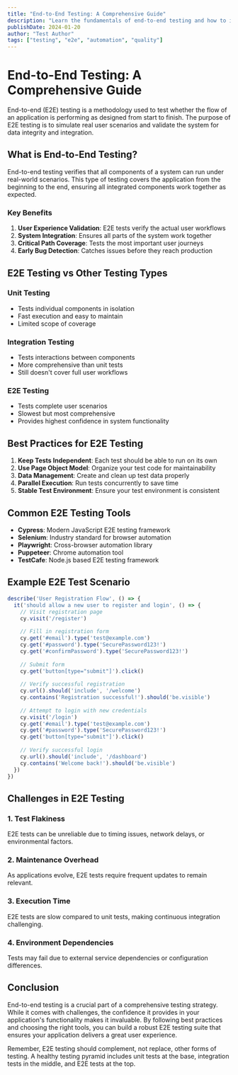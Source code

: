 ```yaml
---
title: "End-to-End Testing: A Comprehensive Guide"
description: "Learn the fundamentals of end-to-end testing and how to implement effective E2E test strategies"
publishDate: 2024-01-20
author: "Test Author"
tags: ["testing", "e2e", "automation", "quality"]
---
```


# End-to-End Testing: A Comprehensive Guide

End-to-end (E2E) testing is a methodology used to test whether the flow of an application is performing as designed from start to finish. The purpose of E2E testing is to simulate real user scenarios and validate the system for data integrity and integration.

## What is End-to-End Testing?

End-to-end testing verifies that all components of a system can run under real-world scenarios. This type of testing covers the application from the beginning to the end, ensuring all integrated components work together as expected.

### Key Benefits

1. **User Experience Validation**: E2E tests verify the actual user workflows
2. **System Integration**: Ensures all parts of the system work together
3. **Critical Path Coverage**: Tests the most important user journeys
4. **Early Bug Detection**: Catches issues before they reach production

## E2E Testing vs Other Testing Types

### Unit Testing
- Tests individual components in isolation
- Fast execution and easy to maintain
- Limited scope of coverage

### Integration Testing
- Tests interactions between components
- More comprehensive than unit tests
- Still doesn't cover full user workflows

### E2E Testing
- Tests complete user scenarios
- Slowest but most comprehensive
- Provides highest confidence in system functionality

## Best Practices for E2E Testing

1. **Keep Tests Independent**: Each test should be able to run on its own
2. **Use Page Object Model**: Organize your test code for maintainability
3. **Data Management**: Create and clean up test data properly
4. **Parallel Execution**: Run tests concurrently to save time
5. **Stable Test Environment**: Ensure your test environment is consistent

## Common E2E Testing Tools

- **Cypress**: Modern JavaScript E2E testing framework
- **Selenium**: Industry standard for browser automation
- **Playwright**: Cross-browser automation library
- **Puppeteer**: Chrome automation tool
- **TestCafe**: Node.js based E2E testing framework

## Example E2E Test Scenario

```javascript
describe('User Registration Flow', () => {
  it('should allow a new user to register and login', () => {
    // Visit registration page
    cy.visit('/register')
    
    // Fill in registration form
    cy.get('#email').type('test@example.com')
    cy.get('#password').type('SecurePassword123!')
    cy.get('#confirmPassword').type('SecurePassword123!')
    
    // Submit form
    cy.get('button[type="submit"]').click()
    
    // Verify successful registration
    cy.url().should('include', '/welcome')
    cy.contains('Registration successful!').should('be.visible')
    
    // Attempt to login with new credentials
    cy.visit('/login')
    cy.get('#email').type('test@example.com')
    cy.get('#password').type('SecurePassword123!')
    cy.get('button[type="submit"]').click()
    
    // Verify successful login
    cy.url().should('include', '/dashboard')
    cy.contains('Welcome back!').should('be.visible')
  })
})
```

## Challenges in E2E Testing

### 1. Test Flakiness
E2E tests can be unreliable due to timing issues, network delays, or environmental factors.

### 2. Maintenance Overhead
As applications evolve, E2E tests require frequent updates to remain relevant.

### 3. Execution Time
E2E tests are slow compared to unit tests, making continuous integration challenging.

### 4. Environment Dependencies
Tests may fail due to external service dependencies or configuration differences.

## Conclusion

End-to-end testing is a crucial part of a comprehensive testing strategy. While it comes with challenges, the confidence it provides in your application's functionality makes it invaluable. By following best practices and choosing the right tools, you can build a robust E2E testing suite that ensures your application delivers a great user experience.

Remember, E2E testing should complement, not replace, other forms of testing. A healthy testing pyramid includes unit tests at the base, integration tests in the middle, and E2E tests at the top.